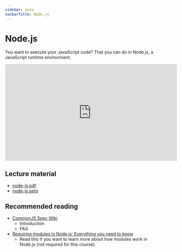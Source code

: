 ```yaml
---
sidebar: auto
navbarTitle: Node.js
---
```


# Node.js
You want to execute your JavaScript code? That you can do in Node.js, a JavaScript runtime environment.

<iframe width="560" height="314" src="https://www.youtube.com/embed/ybIg85flNeA" frameborder="0" allow="accelerometer; autoplay; encrypted-media; gyroscope; picture-in-picture" allowfullscreen></iframe>

## Lecture material
* [node-js.pdf](node-js.pdf)
* [node-js.pptx](node-js.pptx)

## Recommended reading
* [CommonJS Spec Wiki](http://wiki.commonjs.org/wiki/CommonJS)
    * Introduction
    * FAQ
* [Requiring modules in Node.js: Everything you need to know](https://medium.freecodecamp.org/requiring-modules-in-node-js-everything-you-need-to-know-e7fbd119be8)
    * Read this if you want to learn more about how modules work in Node.js (not required for this course).
